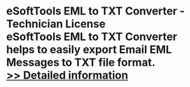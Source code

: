 # eSoftTools EML to TXT Converter - Technician License<br />eSoftTools EML to TXT Converter helps to easily export Email EML Messages to TXT file format.<br />[>> Detailed information](https://secure.shareit.com/shareit/product.html?productid=300878273&affiliateid=200057808)